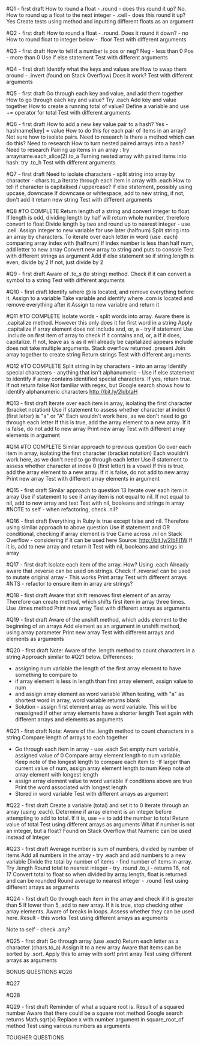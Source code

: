 #Q1 - first draft
How to round a float - .round - does this round it up? No.
How to round up a float to the next integer - .ceil - does this round it up? Yes
Create tests using method and inputting different floats as an argument

#Q2 - first draft
How to round a float - .round.
Does it round it down? - no
How to round float to integer below - .floor
Test with different arguments

#Q3 - first draft
How to tell if a number is pos or neg?
Neg - less than 0
Pos - more than 0
Use if else statement
Test with different arguments

#Q4 - first draft
Identify what the keys and values are
How to swap them around - .invert (found on Stack Overflow)
Does it work?
Test with different arguments

#Q5 - first draft
Go through each key and value, and add them together
How to go through each key and value? Try .each
Add key and value together
How to create a running total of value? Define a variable and use += operator for total
Test with different arguments

#Q6 - first draft
How to add a new key value pair to a hash? Yes - hashname[key] = value
How to do this for each pair of items in an array? Not sure how to isolate pairs. Need to research
Is there a method which can do this? Need to research
How to turn nested paired arrays into a hash? Need to research
Pairing up items in an array : try arrayname.each_slice(2).to_a
Turning nested array with paired items into hash: try .to_h
Test with different arguments

#Q7 - first draft
Need to isolate characters - split string into array by character - chars.to_a
Iterate through each item in array with .each
How to tell if character is capitalised / uppercase? If else statement, possibly using upcase, downcase
If downcase or whitespace, add to new string, if not, don't add it
return new string
Test with different arguments

#Q8
#TO COMPLETE
Return length of a string and convert integer to float.
If length is odd, dividing length by half will return whole number, therefore convert to float
Divide length by two and round up to nearest integer - use .ceil.
Assign integer to new variable for use later (halfnum)
Split string into an array by characters.
To iterate over each letter in word (use .each) comparing array index with (halfnum)
If index number is less than half num, add letter to new array
Convert new array to string and puts to console
Test with different strings as argument
Add if else statement so if string.length is even, divide by 2
If not, just divide by 2



#Q9 - first draft
Aware of .to_s (to string) method. Check if it can convert a symbol to a string
Test with different arguments

#Q10 - first draft
Identify where @ is located, and remove everything before it. Assign to a variable
Take variable and identify where .com is located and remove everything after it
Assign to new variable and return it

#Q11
#TO COMPLETE
Isolate words  - split words into array.
Aware there is .capitalize method. However this only does it for first word in a string
Apply .capitalize if array element does not include and, or, a - try if statement
Use .include on first item of array to check if it contains and, or, a
If it does, capitalize. If not, leave as is as it will already be capitalized
appears include does not take multiple arguments. Stack overflow returned .present
Join array together to create string
Return strings
Test with different arguments


#Q12
#TO COMPLETE
Split string in by characters - into an array
Identify special characters - anything that isn't alphanumeric -
Use if else statement to identify if array contains identified special characters.
If yes, return true. If not return false
Not familiar with regex, but Google search shows how to identify alphanumeric characters http://bit.ly/2IdbtaH


#Q13 - first draft
Iterate over each item in array, isolating the first character (bracket notation)
Use if statement to assess whether character at index 0 (first letter) is "a" or "A"
Each wouldn't work here, as we don't need to go through each letter
If this is true, add the array element to a new array.
If it is false, do not add to new array
Print new array
Test with different array elements in argument

#Q14
#TO COMPLETE
Similar approach to previous question
Go over each item in array, isolating the first character (bracket notation)
Each wouldn't work here, as we don't need to go through each letter
Use if statement to assess whether character at index 0 (first letter) is a vowel
If this is true, add the array element to a new array.
If it is false, do not add to new array
Print new array
Test with different array elements in argument

#Q15 - first draft
Similar approach to question 13
Iterate over each item in array
Use if statement to see if array item is not equal to nil.
If not equal to nil, add to new array and test
Test with nil, booleans and strings in array
#NOTE to self - when refactoring, check .nil?

#Q16 - first draft
Everything in Ruby is true except false and nil.
Therefore using similar approach to above question
Use if statement and OR conditional, checking if array element is true
Came across .nil on Stack Overflow - considering if it can be used here
Source: http://bit.ly/2IbFI1W
If it is, add to new array and return it
Test with nil, booleans and strings in array


#Q17 - first draft
Isolate each item of the array. How? Using .each
Already aware that .reverse can be used on strings.
Check if .reverse! can be used to mutate original array - This works
Print array
Test with different arrays
#NTS - refactor to ensure item in array are strings?

#Q18 - first draft
Aware that shift removes first element of an array
Therefore can create method, which shifts first item in array three times. Use .times method
Print new array
Test with different arrays as arguments

#Q19 - first draft
Aware of the unshift method, which adds element to the beginning of an arrays
Add element as an argument in unshift method, using array parameter
Print new array
Test with different arrays and elements as arguments

#Q20 - first draft
Note: Aware of the .length method to count characters in a string
Approach similar to #Q21 below. Differences:
- assigning num variable the length of the first array element to have something to compare to
- if array element is less in length than first array element, assign value to num
- and assign array element as word variable
When testing, with "a" as shortest word in array, word variable returns blank
- Solution - assign first element array as word variable. This will be reassigned if other array elements have a shorter length
Test again with different arrays and elements as arguments

#Q21 - first draft
Note: Aware of the .length method to count characters in a string
Compare length of arrays to each together
- Go through each item in array - use .each
Set empty num variable, assigned value of 0
Compare array element length to num variable.
Keep note of the longest length to compare each item to
-If larger than current value of num, assign array element length to num
Keep note of array element with longest length
- assign array element value to word variable if conditions above are true
Print the word associated with longest length
- Stored in word variable
Test with different arrays as argument


#Q22 - first draft
Create a variable (total) and set it to 0
Iterate through an array (using .each).
Determine if array element is an integer before attempting to add to total.
If it is, use += to add the number to total
Return value of total
Test using different arrays as arguments
What if number is not an integer, but a float? Found on Stack Overflow that Numeric can be used instead of Integer

#Q23 - first draft
Average number is sum of numbers, divided by number of items
Add all numbers in the array - try .each and add numbers to a new variable
Divide the total by number of items - find number of items in array. Try .length
Round total to nearest integer - try .round .to_i - returns 16, not 17
Convert total to float so when divided by array.length, float is returned and can be rounded
Round average to nearest integer - .round
Test using different arrays as arguments

#Q24 - first draft
Go through each item in the array and check if it is greater than 5
If lower than 5, add to new array.
If it is true, stop checking other array elements.
Aware of breaks in loops. Assess whether they can be used here. Result - this works
Test using different arrays as arguments


Note to self - check .any?

#Q25 - first draft
Go through array (use .each)
Return each letter as a character (chars.to_a)
Assign it to a new array
Aware that items can be sorted by .sort. Apply this to array with sort!
print array
Test using different arrays as arguments

BONUS QUESTIONS
#Q26

#Q27

#Q28

#Q29 - first draft
Reminder of what a square root is. Result of a squared number
Aware that there could be a square root method
Google search returns Math.sqrt(x)
Replace x with number argument in square_root_of method
Test using various numbers as arguments

TOUGHER QUESTIONS
